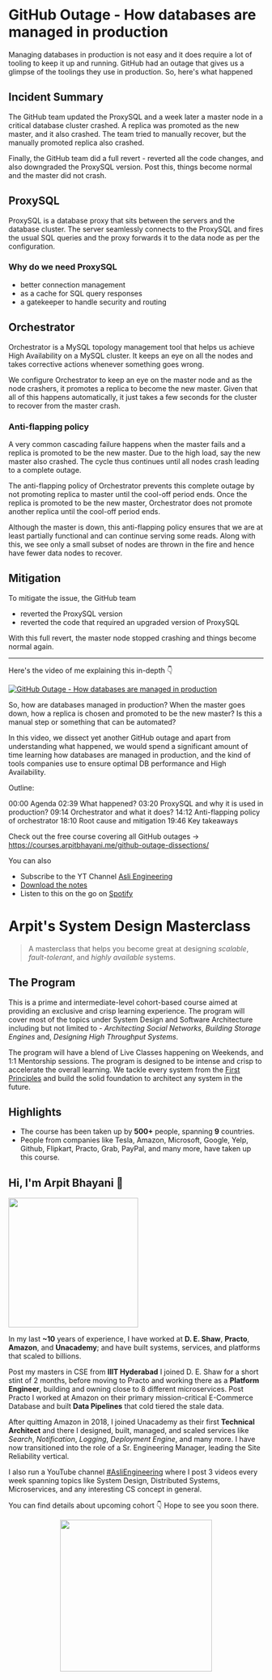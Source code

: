 GitHub Outage  - How databases are managed in production
===


Managing databases in production is not easy and it does require a lot of tooling to keep it up and running. GitHub had an outage that gives us a glimpse of the toolings they use in production. So, here's what happened

## Incident Summary

The GitHub team updated the ProxySQL and a week later a master node in a critical database cluster crashed. A replica was promoted as the new master, and it also crashed. The team tried to manually recover, but the manually promoted replica also crashed.

Finally, the GitHub team did a full revert - reverted all the code changes, and also downgraded the ProxySQL version. Post this, things become normal and the master did not crash.

## ProxySQL

ProxySQL is a database proxy that sits between the servers and the database cluster. The server seamlessly connects to the ProxySQL and fires the usual SQL queries and the proxy forwards it to the data node as per the configuration.

### Why do we need ProxySQL

- better connection management
- as a cache for SQL query responses
- a gatekeeper to handle security and routing

## Orchestrator

Orchestrator is a MySQL topology management tool that helps us achieve High Availability on a MySQL cluster. It keeps an eye on all the nodes and takes corrective actions whenever something goes wrong.

We configure Orchestrator to keep an eye on the master node and as the node crashers, it promotes a replica to become the new master. Given that all of this happens automatically, it just takes a few seconds for the cluster to recover from the master crash.

### Anti-flapping policy

A very common cascading failure happens when the master fails and a replica is promoted to be the new master. Due to the high load, say the new master also crashed. The cycle thus continues until all nodes crash leading to a complete outage.

The anti-flapping policy of Orchestrator prevents this complete outage by not promoting replica to master until the cool-off period ends. Once the replica is promoted to be the new master, Orchestrator does not promote another replica until the cool-off period ends.

Although the master is down, this anti-flapping policy ensures that we are at least partially functional and can continue serving some reads. Along with this, we see only a small subset of nodes are thrown in the fire and hence have fewer data nodes to recover.

## Mitigation

To mitigate the issue, the GitHub team

- reverted the ProxySQL version
- reverted the code that required an upgraded version of ProxySQL

With this full revert, the master node stopped crashing and things become normal again.
<hr />


<p>Here's the video of me explaining this in-depth 👇‍</p>

[![GitHub Outage  - How databases are managed in production](https://i.ytimg.com/vi/4mVJQJbw6Vw/mqdefault.jpg)](https://www.youtube.com/watch?v=4mVJQJbw6Vw)

So, how are databases managed in production? When the master goes down, how a replica is chosen and promoted to be the new master? Is this a manual step or something that can be automated?

In this video, we dissect yet another GitHub outage and apart from understanding what happened, we would spend a significant amount of time learning how databases are managed in production, and the kind of tools companies use to ensure optimal DB performance and High Availability.

Outline:

00:00 Agenda
02:39 What happened?
03:20 ProxySQL and why it is used in production?
09:14 Orchestrator and what it does?
14:12 Anti-flapping policy of orchestrator
18:10 Root cause and mitigation
19:46 Key takeaways

Check out the free course covering all GitHub outages →  https://courses.arpitbhayani.me/github-outage-dissections/

You can also
 - Subscribe to the YT Channel [Asli Engineering](https://youtube.com/c/ArpitBhayani)
 - [Download the notes](https://drive.google.com/file/d/1Fqad5kpmlvrNMFXSojlOvBwOAOu7c2nd/view?usp=sharing)
 - Listen to this on the go on [Spotify](https://open.spotify.com/show/7qMoamm2iZQrsPVm6IQLoD)

# Arpit's System Design Masterclass

> A masterclass that helps you become great at designing _scalable_, _fault-tolerant_, and _highly available_ systems.

## The Program

This is a prime and intermediate-level cohort-based course aimed at providing an exclusive and crisp learning experience. The program will cover most of the topics under System Design and Software Architecture including but not limited to - _Architecting Social Networks_, _Building Storage Engines_ and, _Designing High Throughput Systems_.

The program will have a blend of Live Classes happening on Weekends, and 1:1 Mentorship sessions. The program is designed to be intense and crisp to accelerate the overall learning. We tackle every system from the [First Principles](https://en.wikipedia.org/wiki/First_principle) and build the solid foundation to architect any system in the future.


## Highlights

 - The course has been taken up by __500+__ people, spanning __9__ countries.
 - People from companies like Tesla, Amazon, Microsoft, Google, Yelp, Github, Flipkart, Practo, Grab, PayPal, and many more, have taken up this course.


## Hi, I'm Arpit Bhayani 👋

<img width="256px" src="https://arpitbhayani.me/static/img/arpit.jpg" />

In my last **~10** years of experience, I have worked at **D. E. Shaw**, **Practo**, **Amazon**, and **Unacademy**; and have built systems, services, and platforms that scaled to billions.

Post my masters in CSE from **IIIT Hyderabad** I joined D. E. Shaw for a short stint of 2 months, before moving to Practo and working there as a **Platform Engineer**, building and owning close to 8 different microservices. Post Practo I worked at Amazon on their primary mission-critical E-Commerce Database and built **Data Pipelines** that cold tiered the stale data.

After quitting Amazon in 2018, I joined Unacademy as their first **Technical Architect** and there I designed, built, managed, and scaled services like _Search_, _Notification_, _Logging_, _Deployment Engine_, and many more. I have now transitioned into the role of a Sr. Engineering Manager, leading the Site Reliability vertical.

I also run a YouTube channel [#AsliEngineering](https://www.youtube.com/c/ArpitBhayani) where I post 3 videos every week spanning topics like System Design, Distributed Systems, Microservices, and any interesting CS concept in general.

You can find details about upcoming cohort 👇‍ Hope to see you soon there.

<center>
<a target="_blank" href="https://arpitbhayani.me/masterclass">
<img src="https://user-images.githubusercontent.com/4745789/137859181-d4499cf4-ce65-4466-8b88-a078ece0f081.PNG" width="300px" />
</a>
</center>